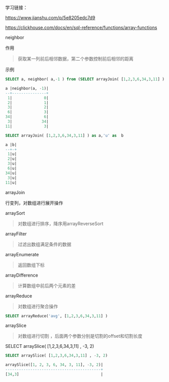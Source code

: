 学习链接：

https://www.jianshu.com/p/5e8205edc7d9

https://clickhouse.com/docs/en/sql-reference/functions/array-functions

neighbor

作用

> 获取某一列前后相邻数据，第二个参数控制前后相邻的距离

示例

```sql
SELECT a, neighbor( a,-1 ) from (SELECT arrayJoin( [1,2,3,6,34,3,11] ) as a,'u' as  b)  

a |neighbor(a, -1)|
--+---------------+
 1|              0|
 2|              1|
 3|              2|
 6|              3|
34|              6|
 3|             34|
11|              3|

SELECT arrayJoin( [1,2,3,6,34,3,11] ) as a,'u' as  b

a |b|
--+-+
 1|u|
 2|u|
 3|u|
 6|u|
34|u|
 3|u|
11|u|
```

arrayJoin

行变列，对数组进行展开操作

arraySort

> 对数组进行排序，降序用arrayReverseSort

arrayFilter

> 过滤出数组满足条件的数据

arrayEnumerate

> 返回数组下标

arrayDifference

> 计算数组中前后两个元素的差

arrayReduce

> 对数组进行聚合操作

```sql
SELECT arrayReduce('avg', [1,2,3,6,34,3,11] )
```

arraySlice

> 对数组进行切割 ，后面两个参数分别是切割的offset和切割长度

SELECT arraySlice( [1,2,3,6,34,3,11] , -3, 2)

```sql
SELECT arraySlice( [1,2,3,6,34,3,11] , -3, 2)

arraySlice([1, 2, 3, 6, 34, 3, 11], -3, 2)|
------------------------------------------+
[34,3]                                    |
```

